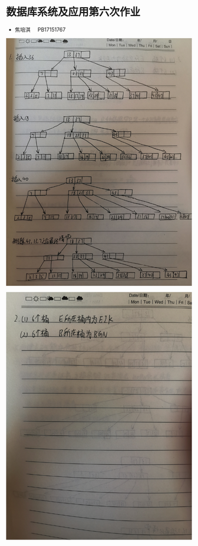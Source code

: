 <!--
 * @Author: Page-Jiao
 * @Date: 2020-04-29 18:22:23
 * @LastEditors: Page-Jiao
 * @LastEditTime: 2020-04-29 18:23:59
 * @Description: file content
 * @FilePath: \数据库系统及应用\数据库系统及应用第六次作业.md
 -->
# 数据库系统及应用第六次作业

+ 焦培淇 &nbsp; &nbsp; PB17151767

![图一](./images/6-1.jpg)

![图一](./images/6-2.jpg)